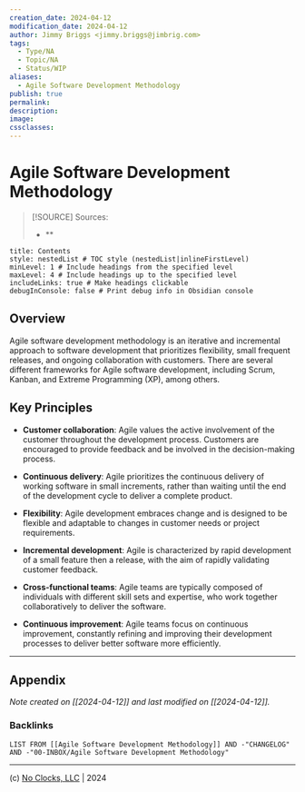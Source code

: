 ```yaml
---
creation_date: 2024-04-12
modification_date: 2024-04-12
author: Jimmy Briggs <jimmy.briggs@jimbrig.com>
tags:
  - Type/NA
  - Topic/NA
  - Status/WIP
aliases:
  - Agile Software Development Methodology
publish: true
permalink:
description:
image:
cssclasses:
---
```


# Agile Software Development Methodology

> [!SOURCE] Sources:
> - **

```table-of-contents
title: Contents 
style: nestedList # TOC style (nestedList|inlineFirstLevel)
minLevel: 1 # Include headings from the specified level
maxLevel: 4 # Include headings up to the specified level
includeLinks: true # Make headings clickable
debugInConsole: false # Print debug info in Obsidian console
```

## Overview

Agile software development methodology is an iterative and incremental approach to software development that prioritizes flexibility, small frequent releases, and ongoing collaboration with customers. There are several different frameworks for Agile software development, including Scrum, Kanban, and Extreme Programming (XP), among others.

## Key Principles

- **Customer collaboration**: Agile values the active involvement of the customer throughout the development process. Customers are encouraged to provide feedback and be involved in the decision-making process.
    
- **Continuous delivery**: Agile prioritizes the continuous delivery of working software in small increments, rather than waiting until the end of the development cycle to deliver a complete product.
    
- **Flexibility**: Agile development embraces change and is designed to be flexible and adaptable to changes in customer needs or project requirements.
    
- **Incremental development**: Agile is characterized by rapid development of a small feature then a release, with the aim of rapidly validating customer feedback.
    
- **Cross-functional teams**: Agile teams are typically composed of individuals with different skill sets and expertise, who work together collaboratively to deliver the software.
    
- **Continuous improvement**: Agile teams focus on continuous improvement, constantly refining and improving their development processes to deliver better software more efficiently.

***

## Appendix

*Note created on [[2024-04-12]] and last modified on [[2024-04-12]].*

### Backlinks

```dataview
LIST FROM [[Agile Software Development Methodology]] AND -"CHANGELOG" AND -"00-INBOX/Agile Software Development Methodology"
```

***

(c) [No Clocks, LLC](https://github.com/noclocks) | 2024